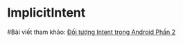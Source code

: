 # ImplicitIntent
#Bài viết tham khảo: <a href ="https://ngocminhtran.com/2018/11/05/doi-tuong-intent-trong-android-phan-1/">Đối tượng Intent trong Android Phần 2</a>
